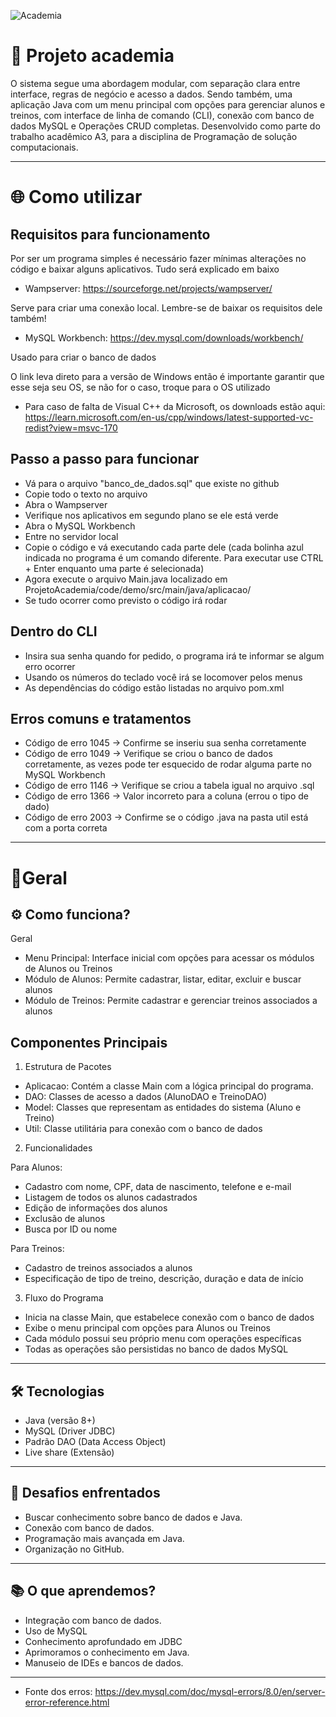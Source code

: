 ![Academia](https://external-content.duckduckgo.com/iu/?u=https%3A%2F%2Fwallpaperaccess.com%2Ffull%2F2968249.jpg&f=1&nofb=1&ipt=dccb4cd55f7ed9a990e08cf13a798cbe28d52f2c3ccd67b0659723f377fbc89b)

# 💪 Projeto academia

O sistema segue uma abordagem modular, com separação clara entre interface, regras de negócio e acesso a dados. Sendo também, uma aplicação Java com um menu principal com opções para gerenciar alunos e treinos, com interface de linha de comando (CLI), conexão com banco de dados MySQL e Operações CRUD completas. Desenvolvido como parte do trabalho acadêmico A3, para a disciplina de Programação de solução computacionais.

---

# 🌐 Como utilizar



## Requisitos para funcionamento

Por ser um programa simples é necessário fazer mínimas alterações no código e baixar alguns aplicativos. Tudo será explicado em baixo

- Wampserver: https://sourceforge.net/projects/wampserver/

Serve para criar uma conexão local. Lembre-se de baixar os requisitos dele também!


- MySQL Workbench: https://dev.mysql.com/downloads/workbench/

Usado para criar o banco de dados

O link leva direto para a versão de Windows então é importante garantir que esse seja seu OS, se não for o caso, troque para o OS utilizado


- Para caso de falta de Visual C++ da Microsoft, os downloads estão aqui: https://learn.microsoft.com/en-us/cpp/windows/latest-supported-vc-redist?view=msvc-170

## Passo a passo para funcionar

- Vá para o arquivo "banco_de_dados.sql" que existe no github
- Copie todo o texto no arquivo
- Abra o Wampserver
- Verifique nos aplicativos em segundo plano se ele está verde
- Abra o MySQL Workbench
- Entre no servidor local
- Copie o código e vá executando cada parte dele (cada bolinha azul indicada no programa é um comando diferente. Para executar use CTRL + Enter enquanto uma parte é selecionada)
- Agora execute o arquivo Main.java localizado em ProjetoAcademia/code/demo/src/main/java/aplicacao/
- Se tudo ocorrer como previsto o código irá rodar

## Dentro do CLI

- Insira sua senha quando for pedido, o programa irá te informar se algum erro ocorrer
- Usando os números do teclado você irá se locomover pelos menus
- As dependências do código estão listadas no arquivo pom.xml

## Erros comuns e tratamentos

- Código de erro 1045 -> Confirme se inseriu sua senha corretamente
- Código de erro 1049 -> Verifique se criou o banco de dados corretamente, as vezes pode ter esquecido de rodar alguma parte no MySQL Workbench
- Código de erro 1146 -> Verifique se criou a tabela igual no arquivo .sql
- Código de erro 1366 -> Valor incorreto para a coluna (errou o tipo de dado)
- Código de erro 2003 -> Confirme se o código .java na pasta util está com a porta correta

---

# 🔹Geral

## ⚙️ Como funciona? 

Geral
- Menu Principal: Interface inicial com opções para acessar os módulos de Alunos ou Treinos
- Módulo de Alunos: Permite cadastrar, listar, editar, excluir e buscar alunos
- Módulo de Treinos: Permite cadastrar e gerenciar treinos associados a alunos

## Componentes Principais

1. Estrutura de Pacotes

 - Aplicacao: Contém a classe Main com a lógica principal do programa.
 - DAO: Classes de acesso a dados (AlunoDAO e TreinoDAO)
 - Model: Classes que representam as entidades do sistema (Aluno e Treino)
 - Util: Classe utilitária para conexão com o banco de dados
   
2. Funcionalidades

Para Alunos:

  - Cadastro com nome, CPF, data de nascimento, telefone e e-mail
  - Listagem de todos os alunos cadastrados
  - Edição de informações dos alunos
  - Exclusão de alunos
  - Busca por ID ou nome

Para Treinos:

  - Cadastro de treinos associados a alunos
  - Especificação de tipo de treino, descrição, duração e data de início

3. Fluxo do Programa

 - Inicia na classe Main, que estabelece conexão com o banco de dados
 - Exibe o menu principal com opções para Alunos ou Treinos
 - Cada módulo possui seu próprio menu com operações específicas
 - Todas as operações são persistidas no banco de dados MySQL

---

## 🛠️ Tecnologias

- Java (versão 8+)
- MySQL (Driver JDBC)
- Padrão DAO (Data Access Object)
- Live share (Extensão)
  
---

## 🧠 Desafios enfrentados

- Buscar conhecimento sobre banco de dados e Java. 
- Conexão com banco de dados.
- Programação mais avançada em Java.
- Organização no GitHub.
  
---

## 📚 O que aprendemos?

- Integração com banco de dados.
- Uso de MySQL
- Conhecimento aprofundado em JDBC
- Aprimoramos o conhecimento em Java.
- Manuseio de IDEs e bancos de dados.

---

 - Fonte dos erros: https://dev.mysql.com/doc/mysql-errors/8.0/en/server-error-reference.html
